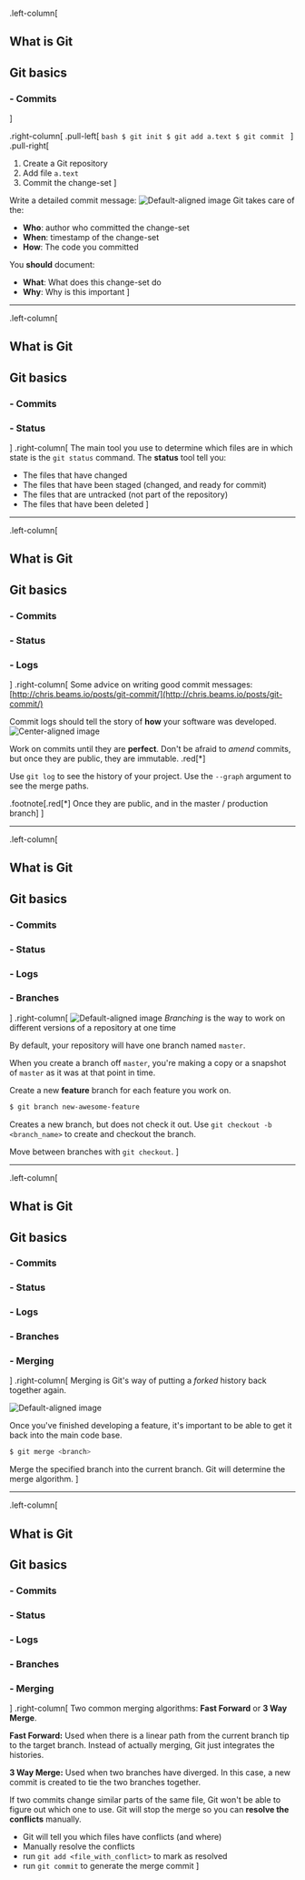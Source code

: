 .left-column[
## What is Git
## Git basics
### - Commits  
]

.right-column[
  .pull-left[
    ```bash
    $ git init
    $ git add a.text
    $ git commit
    ```
  ]
  .pull-right[
1. Create a Git repository
2. Add file `a.text`
3. Commit the change-set
  ]

Write a detailed commit message:
![Default-aligned image](images/commit-message.png)
Git takes care of the:
 - **Who**: author who committed the change-set
 - **When**: timestamp of the change-set
 - **How**: The code you committed

You **should** document:
 - **What**: What does this change-set do
 - **Why**: Why is this important
]

---

.left-column[
  ## What is Git
  ## Git basics
 ### - Commits  
 ### - Status
]
.right-column[
The main tool you use to determine which files are in which state is the
`git status` command.  The **status** tool tell you:
* The files that have changed
* The files that have been staged (changed, and ready for commit)
* The files that are untracked (not part of the repository)
* The files that have been deleted
]

---

.left-column[
  ## What is Git
  ## Git basics
 ### - Commits  
 ### - Status
 ### - Logs
]
.right-column[
 Some advice on writing good commit messages:  
 [http://chris.beams.io/posts/git-commit/](http://chris.beams.io/posts/git-commit/)

 Commit logs should tell the story of **how** your software was developed.
 ![Center-aligned image](images/git_commit.png)

 Work on commits until they are **perfect**. Don't be afraid to *amend* commits,
 but once they are public, they are immutable. .red[*]

 Use `git log` to see the history of your project. Use the `--graph` argument
 to see the merge paths.

 .footnote[.red[*] Once they are public, and in the master / production branch]
]

---
.left-column[
  ## What is Git
  ## Git basics
 ### - Commits  
 ### - Status
 ### - Logs
 ### - Branches
]
.right-column[
 ![Default-aligned image](images/branch.svg)
 *Branching* is the way to work on different versions of a repository at one time

 By default, your repository will have one branch named `master`.

 When you create a branch off `master`, you're making a copy or a snapshot of
 `master` as it was at that point in time.

 Create a new **feature** branch for each feature you work on.

  ```bash
  $ git branch new-awesome-feature
  ```

  Creates a new branch, but does not check it out. Use
  `git checkout -b <branch_name>` to create and checkout the branch.

  Move between branches with `git checkout`.
]

---
.left-column[
  ## What is Git
  ## Git basics
 ### - Commits  
 ### - Status
 ### - Logs
 ### - Branches
 ### - Merging
]
.right-column[
Merging is Git's way of putting a *forked* history back together again.

![Default-aligned image](images/3way-merge.png)

Once you've finished developing a feature, it's important to be able to get
it back into the main code base.

```bash
$ git merge <branch>
```

Merge the specified branch into the current branch. Git will determine
the merge algorithm.
]

---
.left-column[
  ## What is Git
  ## Git basics
 ### - Commits  
 ### - Status
 ### - Logs
 ### - Branches
 ### - Merging
]
.right-column[
 Two common merging algorithms: **Fast Forward** or **3 Way Merge**.

 **Fast Forward:** Used when there is a linear path from the current branch
 tip to the target branch. Instead of actually merging, Git just integrates
 the histories.

 **3 Way Merge:** Used when two branches have diverged. In this case, a new
 commit is created to tie the two branches together.

 If two commits change similar parts of the same file, Git won't be able to
 figure out which one to use. Git will stop the merge so you can **resolve
 the conflicts** manually.

 * Git will tell you which files have conflicts (and where)
 * Manually resolve the conflicts
 * run `git add <file_with_conflict>` to mark as resolved
 * run `git commit` to generate the merge commit
]

